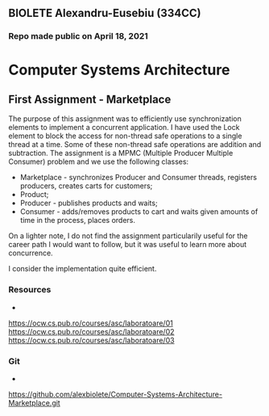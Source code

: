 ## BIOLETE Alexandru-Eusebiu (334CC)
### Repo made public on April 18, 2021

# Computer Systems Architecture
## First Assignment - Marketplace

The purpose of this assignment was to efficiently use synchronization
elements to implement a concurrent application. I have used the Lock
element to block the access for non-thread safe operations to a single
thread at a time. Some of these non-thread safe operations are addition
and subtraction.
The assignment is a MPMC (Multiple Producer Multiple Consumer) problem
and we use the following classes:
  - Marketplace - synchronizes Producer and Consumer threads,
  registers producers, creates carts for customers;
  - Product;
  - Producer - publishes products and waits;
  - Consumer - adds/removes products to cart and waits
given amounts of time in the process, places orders.

On a lighter note, I do not find the assignment particularily useful
for the career path I would want to follow, but it was useful to learn
more about concurrence.

I consider the implementation quite efficient.

### Resources
-
https://ocw.cs.pub.ro/courses/asc/laboratoare/01
https://ocw.cs.pub.ro/courses/asc/laboratoare/02
https://ocw.cs.pub.ro/courses/asc/laboratoare/03

### Git
-
https://github.com/alexbiolete/Computer-Systems-Architecture-Marketplace.git

